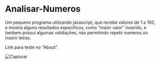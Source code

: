 # Analisar-Numeros

Um pequeno programa utilizando javascript, que recebe valores de 1 a 100, e mostra alguns resultados especificos, como "maior valor" inserido, 
e tambem possui algumas validações, não permitindo repetir numeros ou inserir letras.

Link para teste no "About".

![Capturar](https://user-images.githubusercontent.com/26626189/149182704-f7584ace-eb56-4152-a2e9-287913004b7f.PNG)

